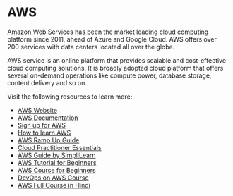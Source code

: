 # AWS

Amazon Web Services has been the market leading cloud computing platform since 2011, ahead of Azure and Google Cloud. AWS offers over 200 services with data centers located all over the globe.

AWS service is an online platform that provides scalable and cost-effective cloud computing solutions. It is broadly adopted cloud platform that offers several on-demand operations like compute power, database storage, content delivery and so on.

Visit the following resources to learn more:

- [AWS Website](https://aws.amazon.com/)
- [AWS Documentation](https://docs.aws.amazon.com/)
- [Sign up for AWS](https://portal.aws.amazon.com/billing/signup)
- [How to learn AWS](https://cs.fyi/guide/how-to-learn-aws/)
- [AWS Ramp Up Guide](https://d1.awsstatic.com/training-and-certification/ramp-up_guides/Ramp-Up_Guide_CloudPractitioner.pdf)
- [Cloud Practitioner Essentials](https://explore.skillbuilder.aws/learn/course/external/view/elearning/134/aws-cloud-practitioner-essentials)
- [AWS Guide by SimpliLearn](https://www.simplilearn.com/tutorials/aws-tutorial/what-is-aws)
- [AWS Tutorial for Beginners](https://www.youtube.com/watch?v=k1RI5locZE4&t=129s)
- [AWS Course for Beginners](https://www.coursera.org/learn/aws-cloud-technical-essentials?specialization=aws-devops)
- [DevOps on AWS Course ](https://www.coursera.org/specializations/aws-devops?#courses)
- [AWS Full Course in Hindi ](https://www.youtube.com/playlist?list=PLBGx66SQNZ8a_y_CMLHchyHz_R6-6i-i_)
